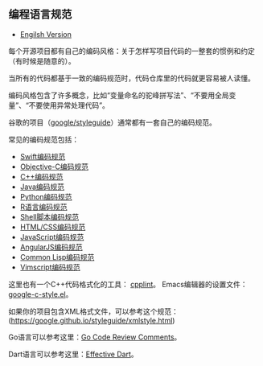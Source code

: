 ## 编程语言规范

* [Engilsh Version](./README.md)

每个开源项目都有自己的编码风格：关于怎样写项目代码的一整套的惯例和约定（有时候是随意的）。

当所有的代码都基于一致的编码规范时，代码仓库里的代码就更容易被人读懂。

编码风格包含了许多概念，比如“变量命名的驼峰拼写法”、“不要用全局变量”、“不要使用异常处理代码”。

谷歌的项目（[google/styleguide](https://github.com/google/styleguide)）通常都有一套自己的编码规范。

常见的编码规范包括：

- [Swift编码规范](./swiftguide_cn.md)
- [Objective-C编码规范](./objcguide_cn.md)
- [C++编码规范](./cppguide_cn.md)
- [Java编码规范](./javaguide_cn.md)
- [Python编码规范](https://google.github.io/styleguide/pyguide.html)
- [R语言编码规范](https://google.github.io/styleguide/Rguide.xml)
- [Shell脚本编码规范](https://google.github.io/styleguide/shell.xml)
- [HTML/CSS编码规范](https://google.github.io/styleguide/htmlcssguide.html)
- [JavaScript编码规范](https://google.github.io/styleguide/jsguide.html)
- [AngularJS编码规范](https://google.github.io/styleguide/angularjs-google-style.html)
- [Common Lisp编码规范](https://google.github.io/styleguide/lispguide.xml)
- [Vimscript编码规范](https://google.github.io/styleguide/vimscriptguide.xml)

这里也有一个C++代码格式化的工具： [cpplint](https://github.com/google/styleguide/tree/gh-pages/cpplint)。
Emacs编辑器的设置文件：[google-c-style.el](https://raw.githubusercontent.com/google/styleguide/gh-pages/google-c-style.el)。

如果你的项目包含XML格式文件，可以参考这个规范：(https://google.github.io/styleguide/xmlstyle.html)

Go语言可以参考这里：[Go Code Review Comments](https://golang.org/wiki/CodeReviewComments)。

Dart语言可以参考这里：[Effective Dart](https://www.dartcn.com/guides/language/effective-dart/style)。
